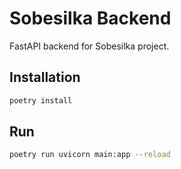 # Sobesilka Backend

FastAPI backend for Sobesilka project.

## Installation

```bash
poetry install
```

## Run

```bash
poetry run uvicorn main:app --reload
```
